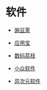 # 软件


<div id = "首"></div>
<script src = "../js/首.js"></script>


* [豌豆荚](https://m.wandoujia.com/)
* [应用宝](https://sj.qq.com/)
* [数码荔枝](https://www.lizhi.io/)


* [小众软件](https://www.appinn.com//)
* [异次元软件](https://www.iplaysoft.com/)
